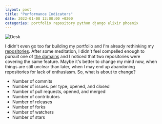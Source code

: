 ```yaml
---
layout: post
title: "Performance Indicators"
date: 2022-01-08 12:00:00 +0200
categories: portfolio repository python django elixir phoenix
---
```


![Desk](/images/posts/desk.png)

I didn't even go too far building my portfolio and I'm already rethinking my [repositories](/2021/12/repositories-portfolio.html). After some meditation, I didn't feel compelled enough to pursuit one of [the domains](/2021/12/knowledge-portfolio.html) and I noticed that two repositories were covering the same feature. Maybe it's better to change my mind now, when things are still unclear than later, when I may end up abandoning repositories for lack of enthusiasm. So, what is about to change?

<!-- more -->


- Number of commits
- Number of issues. per type, opened, and closed
- Number of pull requests, opened, and merged
- Number of contributors
- Number of releases
- Number of forks
- Number of watchers
- Number of stars